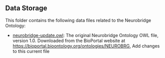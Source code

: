 ## Data Storage

This folder contains the following data files related to the Neurobridge Ontology:

- [neurobridge-update.owl](https://bioportal.bioontology.org/ontologies/NEUROBRG): The original Neurobridge Ontology OWL file, version 1.0. Downloaded from the BioPortal website at https://bioportal.bioontology.org/ontologies/NEUROBRG, Add changes to this current file
